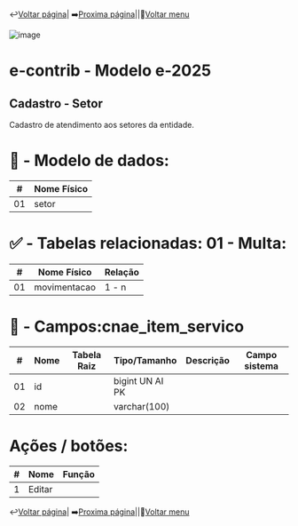↩️[Voltar página](https://github.com/VenturaCerqueira/Documento_gestao_tributaria/blob/main/Cadastro/20%20-%20UFM.md)| ➡️[Proxima página](https://github.com/VenturaCerqueira/Documento_gestao_tributaria/blob/main/Cadastro/22-%20Org%C3%A3o%20Emissor.md)||🔢[Voltar menu](https://github.com/VenturaCerqueira/Documento_gestao_tributaria) 

![image](https://github.com/user-attachments/assets/04662de1-1516-48d7-bb8c-50b38989e58b)
# e-contrib - Modelo e-2025 
##  Cadastro - Setor
Cadastro de atendimento aos setores da entidade.
# 🎲 - Modelo de dados:
 **\#**  |**Nome Físico**               |
---------|------------------------------|
01       | setor                        |

#
#   ✅ - Tabelas relacionadas: 01 - Multa:
 **\#**  |**Nome Físico**               |   **Relação** |
---------|------------------------------|---------------|      
01       | movimentacao                 |      1 - n    |

#
# 🔢 - Campos:cnae_item_servico
 **\#**  | **Nome**                     | **Tabela Raiz**         | **Tipo/Tamanho**        | **Descrição**                                                                        | **Campo sistema**                      |
---------|------------------------------|-------------------------|-------------------------|--------------------------------------------------------------------------------------|----------------------------------------|
01       | id                           |                         | bigint UN AI PK         |                                                                                      |                                        |
02       | nome                         |                         | varchar(100)            |                                                                                      |                                        |

# Ações / botões:
 **\#**  |**Nome**                      |   **Função**  |
---------|------------------------------|---------------|
1        | Editar                       |               |






↩️[Voltar página](https://github.com/VenturaCerqueira/Documento_gestao_tributaria/blob/main/Cadastro/20%20-%20UFM.md)| ➡️[Proxima página](https://github.com/VenturaCerqueira/Documento_gestao_tributaria/blob/main/Cadastro/22-%20Org%C3%A3o%20Emissor.md)||🔢[Voltar menu](https://github.com/VenturaCerqueira/Documento_gestao_tributaria) 